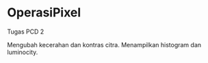 # OperasiPixel
Tugas PCD 2

Mengubah kecerahan dan kontras citra.
Menampilkan histogram dan luminocity.
